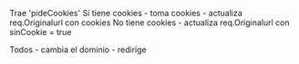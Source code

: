 Trae 'pideCookies'
	Sí tiene cookies
	- toma cookies
	- actualiza req.Originalurl con cookies
	No tiene cookies
	- actualiza req.Originalurl con sinCookie = true

Todos
	- cambia el dominio
	- redirige
